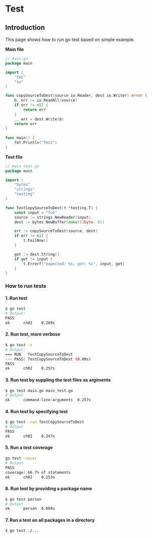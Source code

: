 # Test

## Introduction

This page shows how to run go test based on simple example.

**Main file**

```go
// main.go
package main

import (
	"fmt"
	"io"
)

func copySourceToDest(source io.Reader, dest io.Writer) error {
	b, err := io.ReadAll(source)
	if err != nil {
		return err
	}
	_, err = dest.Write(b)
	return err
}
 
func main() {
	fmt.Println("Test")
}

```

**Test file**

```go
// main_test.go
package main

import (
	"bytes"
	"strings"
	"testing"
)

func TestCopySourceToDest(t *testing.T) {
	const input = "foo"
	source := strings.NewReader(input)
	dest := bytes.NewBuffer(make([]byte, 0))

	err := copySourceToDest(source, dest)
	if err != nil {
		t.FailNow()
	}

	got := dest.String()
	if got != input {
		t.Errorf("expected: %s, got: %s", input, got)
	}
}

```

### How to run tests

#### 1. Run test

```sh
$ go test
# Output:
PASS
ok      ch02    0.269s
```

#### 2. Run test, more verbose

```sh
$ go test -v
# Output:
=== RUN   TestCopySourceToDest
--- PASS: TestCopySourceToDest (0.00s)
PASS
ok      ch02    0.257s
```

#### 3. Run test by suppling the test files as argiments

```sh
$ go test main.go main_test.go
# Output
ok      command-line-arguments  0.257s
```

#### 4. Run test by specifying test

```sh
$ go test -run TestCopySourceToDest
# Output
PASS
ok      ch02    0.247s
```

#### 5. Run a test coverage

```sh
go test -cover
# Output
PASS
coverage: 66.7% of statements
ok      ch02    0.253s
```

#### 6. Run test by providing a package name

```sh
$ go test person
# Output
ok  	person	0.004s
```

#### 7. Run a test on all packages in a directory

```sh
$ go test ./...
```






